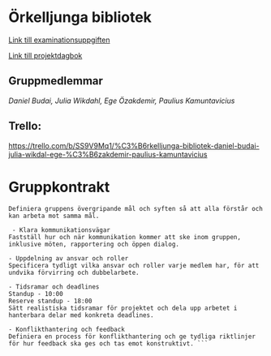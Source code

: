 # Örkelljunga bibliotek 
[Link till examinationsuppgiften](https://gist.github.com/Andreas-Zocom/a3f71b4ead8f7260a9066888313bbb40)

[Link till projektdagbok](https://gist.github.com/daniel-budai/2b9faefa67cf765f77612bbf66c2c776)

## Gruppmedlemmar 

_Daniel Budai, Julia Wikdahl, Ege Özakdemir, Paulius Kamuntavicius_

## Trello: 

https://trello.com/b/SS9V9Mq1/%C3%B6rkelljunga-bibliotek-daniel-budai-julia-wikdal-ege-%C3%B6zakdemir-paulius-kamuntavicius

# Gruppkontrakt 

```- Tydliga mål och syften
Definiera gruppens övergripande mål och syften så att alla förstår och kan arbeta mot samma mål.

 - Klara kommunikationsvägar
Fastställ hur och när kommunikation kommer att ske inom gruppen, inklusive möten, rapportering och öppen dialog.

- Uppdelning av ansvar och roller
Specificera tydligt vilka ansvar och roller varje medlem har, för att undvika förvirring och dubbelarbete.

- Tidsramar och deadlines
Standup - 10:00
Reserve standup - 18:00
Sätt realistiska tidsramar för projektet och dela upp arbetet i hanterbara delar med konkreta deadlines.

- Konflikthantering och feedback
Definiera en process för konflikthantering och ge tydliga riktlinjer för hur feedback ska ges och tas emot konstruktivt. ```
